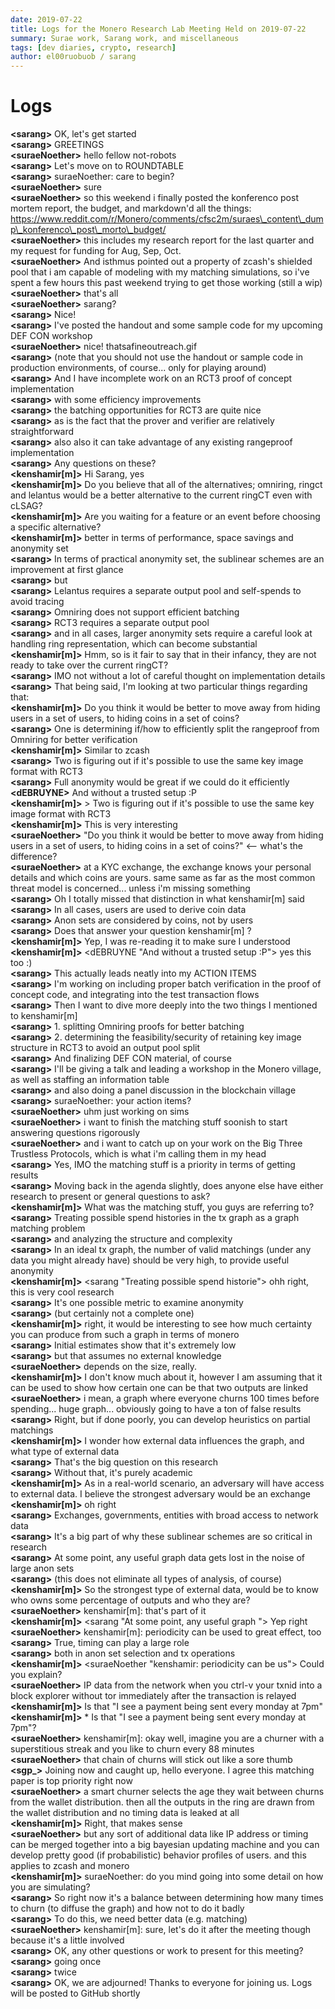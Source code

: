 ```yaml
---
date: 2019-07-22
title: Logs for the Monero Research Lab Meeting Held on 2019-07-22
summary: Surae work, Sarang work, and miscellaneous
tags: [dev diaries, crypto, research]
author: el00ruobuob / sarang
---
```


# Logs  

**\<sarang>** OK, let's get started  
**\<sarang>** GREETINGS  
**\<suraeNoether>** hello fellow not-robots  
**\<sarang>** Let's move on to ROUNDTABLE  
**\<sarang>** suraeNoether: care to begin?  
**\<suraeNoether>** sure  
**\<suraeNoether>** so this weekend i finally posted the konferenco post mortem report, the budget, and markdown'd all the things: https://www.reddit.com/r/Monero/comments/cfsc2m/suraes\_content\_dump\_konferenco\_post\_morto\_budget/  
**\<suraeNoether>** this includes my research report for the last quarter and my request for funding for Aug, Sep, Oct.  
**\<suraeNoether>** And isthmus pointed out a property of zcash's shielded pool that i am capable of modeling with my matching simulations, so i've spent a few hours this past weekend trying to get those working (still a wip)  
**\<suraeNoether>** that's all  
**\<suraeNoether>** sarang?  
**\<sarang>** Nice!  
**\<sarang>** I've posted the handout and some sample code for my upcoming DEF CON workshop  
**\<suraeNoether>** nice! thatsafineoutreach.gif  
**\<sarang>** (note that you should not use the handout or sample code in production environments, of course... only for playing around)  
**\<sarang>** And I have incomplete work on an RCT3 proof of concept implementation  
**\<sarang>** with some efficiency improvements  
**\<sarang>** the batching opportunities for RCT3 are quite nice  
**\<sarang>** as is the fact that the prover and verifier are relatively straightforward  
**\<sarang>** also also it can take advantage of any existing rangeproof implementation  
**\<sarang>** Any questions on these?  
**\<kenshamir[m]>** Hi Sarang, yes  
**\<kenshamir[m]>** Do you believe that all of the alternatives; omniring, ringct and lelantus would be a better alternative to the current ringCT even with cLSAG?  
**\<kenshamir[m]>** Are you waiting for a feature or an event before choosing a specific alternative?  
**\<kenshamir[m]>** better in terms of performance, space savings and anonymity set  
**\<sarang>** In terms of practical anonymity set, the sublinear schemes are an improvement at first glance  
**\<sarang>** but  
**\<sarang>** Lelantus requires a separate output pool and self-spends to avoid tracing  
**\<sarang>** Omniring does not support efficient batching  
**\<sarang>** RCT3 requires a separate output pool  
**\<sarang>** and in all cases, larger anonymity sets require a careful look at handling ring representation, which can become substantial  
**\<kenshamir[m]>** Hmm, so is it fair to say that in their infancy, they are not ready to take over the current ringCT?  
**\<sarang>** IMO not without a lot of careful thought on implementation details  
**\<sarang>** That being said, I'm looking at two particular things regarding that:  
**\<kenshamir[m]>** Do you think it would be better to move away from hiding users in a set of users, to hiding coins in a set of coins?  
**\<sarang>** One is determining if/how to efficiently split the rangeproof from Omniring for better verification  
**\<kenshamir[m]>** Similar to zcash  
**\<sarang>** Two is figuring out if it's possible to use the same key image format with RCT3  
**\<sarang>** Full anonymity would be great if we could do it efficiently  
**\<dEBRUYNE>** And without a trusted setup :P  
**\<kenshamir[m]>** > Two is figuring out if it's possible to use the same key image format with RCT3  
**\<kenshamir[m]>** This is very interesting  
**\<suraeNoether>** "Do you think it would be better to move away from hiding users in a set of users, to hiding coins in a set of coins?" \<-- what's the difference?  
**\<suraeNoether>** at a KYC exchange, the exchange knows your personal details and which coins are yours. same same as far as the most common threat model is concerned... unless i'm missing something  
**\<sarang>** Oh I totally missed that distinction in what kenshamir[m] said  
**\<sarang>** In all cases, users are used to derive coin data  
**\<sarang>** Anon sets are considered by coins, not by users  
**\<sarang>** Does that answer your question kenshamir[m] ?  
**\<kenshamir[m]>** Yep, I was re-reading it to make sure I understood  
**\<kenshamir[m]>** \<dEBRUYNE "And without a trusted setup :P"> yes this too :)  
**\<sarang>** This actually leads neatly into my ACTION ITEMS  
**\<sarang>** I'm working on including proper batch verification in the proof of concept code, and integrating into the test transaction flows  
**\<sarang>** Then I want to dive more deeply into the two things I mentioned to kenshamir[m]   
**\<sarang>** 1. splitting Omniring proofs for better batching  
**\<sarang>** 2. determining the feasibility/security of retaining key image structure in RCT3 to avoid an output pool split  
**\<sarang>** And finalizing DEF CON material, of course  
**\<sarang>** I'll be giving a talk and leading a workshop in the Monero village, as well as staffing an information table  
**\<sarang>** and also doing a panel discussion in the blockchain village  
**\<sarang>** suraeNoether: your action items?  
**\<suraeNoether>** uhm just working on sims  
**\<suraeNoether>** i want to finish the matching stuff soonish to start answering questions rigorously  
**\<suraeNoether>** and i want to catch up on your work on the Big Three Trustless Protocols, which is what i'm calling them in my head  
**\<sarang>** Yes, IMO the matching stuff is a priority in terms of getting results  
**\<sarang>** Moving back in the agenda slightly, does anyone else have either research to present or general questions to ask?  
**\<kenshamir[m]>** What was the matching stuff, you guys are referring to?  
**\<sarang>** Treating possible spend histories in the tx graph as a graph matching problem  
**\<sarang>** and analyzing the structure and complexity  
**\<sarang>** In an ideal tx graph, the number of valid matchings (under any data you might already have) should be very high, to provide useful anonymity  
**\<kenshamir[m]>** \<sarang "Treating possible spend historie"> ohh right, this is very cool research  
**\<sarang>** It's one possible metric to examine anonymity  
**\<sarang>** (but certainly not a complete one)  
**\<kenshamir[m]>** right, it would be interesting to see how much certainty you can produce from such a graph in terms of monero  
**\<sarang>** Initial estimates show that it's extremely low  
**\<sarang>** but that assumes no external knowledge  
**\<suraeNoether>** depends on the size, really.  
**\<kenshamir[m]>** I don't know much about it, however I am assuming that it can be used to show how certain one can be that two outputs are linked  
**\<suraeNoether>** i mean, a graph where everyone churns 100 times before spending... huge graph... obviously going to have a ton of false results  
**\<sarang>** Right, but if done poorly, you can develop heuristics on partial matchings  
**\<kenshamir[m]>** I wonder how external data influences the graph, and what type of external data  
**\<sarang>** That's the big question on this research  
**\<sarang>** Without that, it's purely academic  
**\<kenshamir[m]>** As in a real-world scenario, an adversary will have access to external data. I believe the strongest adversary would be an exchange  
**\<kenshamir[m]>** oh right  
**\<sarang>** Exchanges, governments, entities with broad access to network data  
**\<sarang>** It's a big part of why these sublinear schemes are so critical in research  
**\<sarang>** At some point, any useful graph data gets lost in the noise of large anon sets  
**\<sarang>** (this does not eliminate all types of analysis, of course)  
**\<kenshamir[m]>** So the strongest type of external data, would be to know who owns some percentage of outputs and who they are?  
**\<suraeNoether>** kenshamir[m]: that's part of it  
**\<kenshamir[m]>** \<sarang "At some point, any useful graph "> Yep right  
**\<suraeNoether>** kenshamir[m]: periodicity can be used to great effect, too  
**\<sarang>** True, timing can play a large role  
**\<sarang>** both in anon set selection and tx operations  
**\<kenshamir[m]>** \<suraeNoether "kenshamir: periodicity can be us"> Could you explain?  
**\<suraeNoether>** IP data from the network when you ctrl-v your txnid into a block explorer without tor immediately after the transaction is relayed  
**\<kenshamir[m]>** Is that "I see a payment being sent every monday at 7pm"  
**\<kenshamir[m]>**  \* Is that "I see a payment being sent every monday at 7pm"?  
**\<suraeNoether>** kenshamir[m]: okay well, imagine you are a churner with a superstitious streak and you like to churn every 88 minutes  
**\<suraeNoether>** that chain of churns will stick out like a sore thumb  
**\<sgp\_>** Joining now and caught up, hello everyone. I agree this matching paper is top priority right now  
**\<suraeNoether>** a smart churner selects the age they wait between churns from the wallet distribution. then all the outputs in the ring are drawn from the wallet distribution and no timing data is leaked at all  
**\<kenshamir[m]>** Right, that makes sense  
**\<suraeNoether>** but any sort of additional data like IP address or timing can be merged together into a big bayesian updating machine and you can develop pretty good (if probabilistic) behavior profiles of users. and this applies to zcash and monero  
**\<kenshamir[m]>** suraeNoether: do you mind going into some detail on how you are simulating?  
**\<sarang>** So right now it's a balance between determining how many times to churn (to diffuse the graph) and how not to do it badly  
**\<sarang>** To do this, we need better data (e.g. matching)  
**\<suraeNoether>** kenshamir[m]: sure, let's do it after the meeting though because it's a little involved  
**\<sarang>** OK, any other questions or work to present for this meeting?  
**\<sarang>** going once  
**\<sarang>** twice  
**\<sarang>** OK, we are adjourned! Thanks to everyone for joining us. Logs will be posted to GitHub shortly  
